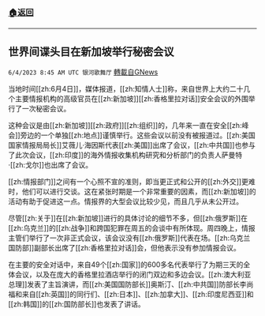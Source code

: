 ###  [:house:返回](README.md)
---


## 世界间谍头目在新加坡举行秘密会议
`6/4/2023 8:45 AM UTC 银河歌舞厅` [轉載自GNews](https://gnews.org/articles/1356338)

当地时间[[zh:6月4日]]，媒体报道，[[zh:知情人士]]称，来自世界上大约二十几个主要情报机构的高级官员在[[zh:新加坡]][[zh:香格里拉对话]]安全会议的外围举行了一次秘密会议。

这种会议是由[[zh:新加坡]][[zh:政府]][[zh:组织]]的，几年来一直在安全[[zh:峰会]]旁边的一个单独[[zh:地点]]谨慎举行。这些会议以前没有被报道过。[[zh:美国国家情报局局长]]艾薇儿·海因斯代表[[zh:美国]]出席了会议，[[zh:中共国]]也参与了此次会议，[[zh:印度]]的海外情报收集机构研究和分析部门的负责人萨曼特·[[zh:戈尔]]也出席了会议。

[[zh:情报部门]]之间有一个心照不宣的准则，即当更正式和公开的[[zh:外交]]更难时，他们可以进行交谈。这在紧张时期是一个非常重要的因素，而[[zh:新加坡]]的活动有助于促进这一点。情报界的大型会议比较少见，而且几乎从未公开过。

尽管[[zh:关于]]在[[zh:新加坡]]进行的具体讨论的细节不多，但[[zh:俄罗斯]]在[[zh:乌克兰]]的[[zh:战争]]和跨国犯罪在周五的会谈中有所体现。周四晚上，情报主管们举行了一次非正式会议，该会议没有[[zh:俄罗斯]]代表在场。[[zh:乌克兰国防部]]副部长出席了[[zh:香格里拉对话]]会，但他表示没有参加情报会议。

在主要的安全对话中，来自49个[[zh:国家]]的600多名代表举行了为期三天的全体会议，以及在庞大的香格里拉酒店举行的闭门双边和多边会议。[[zh:澳大利亚总理]]发表了主旨演讲，而[[zh:美国国防部长]]奥斯汀、[[zh:中共国]]防部长李尚福和来自[[zh:英国]]的同行们、[[zh:日本]]、[[zh:加拿大]]、[[zh:印度尼西亚]]和[[zh:韩国]]的[[zh:国防部长]]也发表了讲话。


